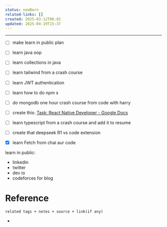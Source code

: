 ```yaml
---
status: newBorn
related-links: []
created: 2025-03-12T06:02
updated: 2025-04-19T15:37
---
```

---




- [ ] make learn in public plan
- [ ] learn java oop
- [ ] learn collections in java
- [ ] learn tailwind from a crash course
- [ ] learn JWT authentication
- [ ] learn how to do npm s
- [ ] do mongodb one hour crash course from code with harry
- [ ] create this: [Task: React Native Developer - Google Docs](https://docs.google.com/document/d/1fdO05vr8X-qskvnsUREhVf8A5X9ZajFx0XMvvo79CVo/edit?tab=t.0#heading=h.v0h6opl86rqj)
- [ ] learn typescript from a crash course and add it to resume
- [ ] create that deepseek R1 vs code extension
- [x] learn Fetch from chai aur code



learn in public:

- linkedin
- twitter
- dev io
- codeforces for blog

# Reference
`related tags + notes + source + link(if any)`
 

- 